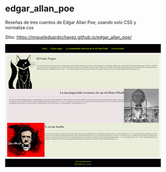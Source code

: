 # edgar_allan_poe
Reseñas de tres cuentos de Edgar Allan Poe, usando solo CSS y normalize.css


Sitio: https://migueleduardochavez.github.io/edgar_allan_poe/

 ![alt text](https://github.com/MiguelEduardoChavez/edgar_allan_poe/blob/master/resenias.png) 
